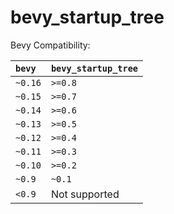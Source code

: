# bevy_startup_tree

Bevy Compatibility:

`bevy` | `bevy_startup_tree`
:--- | :---
`~0.16` | `>=0.8`
`~0.15` | `>=0.7`
`~0.14` | `>=0.6`
`~0.13` | `>=0.5`
`~0.12` | `>=0.4`
`~0.11` | `>=0.3`
`~0.10` | `>=0.2`
`~0.9` | `~0.1`
`<0.9` | Not supported

